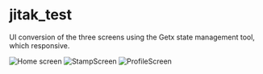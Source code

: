 # jitak_test
UI conversion of the three screens using the Getx state management tool, which responsive.

![Home screen](https://github.com/Zubairpv/jitak_test/assets/130651305/ea784f42-a6f2-4b72-8a12-c0eb508c3af3)
![StampScreen](https://github.com/Zubairpv/jitak_test/assets/130651305/19737d20-3c87-4258-bca2-3d699d590c73)
![ProfileScreen](https://github.com/Zubairpv/jitak_test/assets/130651305/3b818057-9915-4ace-8800-e987e1ba7035)

